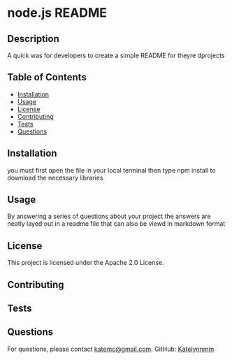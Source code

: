 
# node.js README

## Description
A quick was for developers to create a simple README for theyre dprojects

## Table of Contents
- [Installation](#installation)
- [Usage](#usage)
- [License](#license)
- [Contributing](#contributing)
- [Tests](#tests)
- [Questions](#questions)

## Installation
you must first open the file in your local terminal then type npm install to download the necessary libraries


## Usage
By answering a series of questions about your project the answers are neatly layed out in a readme file that can also be viewd in markdown format

## License
This project is licensed under the Apache 2.0 License.

## Contributing
<!-- Add contribution guidelines here -->

## Tests
<!-- Add test instructions here -->

## Questions
For questions, please contact katemc@gmail.com.
GitHub: [Katelynnmm](https://github.com/Katelynnmm)
  